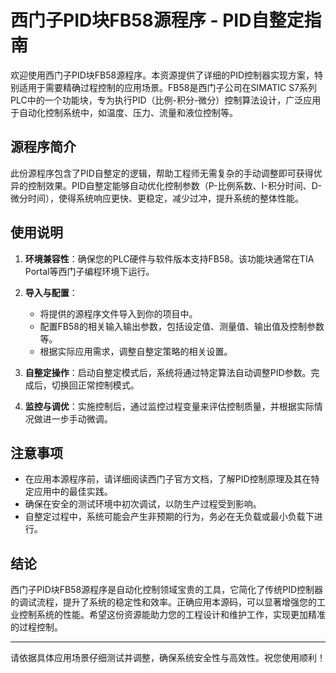 # 西门子PID块FB58源程序 - PID自整定指南

欢迎使用西门子PID块FB58源程序。本资源提供了详细的PID控制器实现方案，特别适用于需要精确过程控制的应用场景。FB58是西门子公司在SIMATIC S7系列PLC中的一个功能块，专为执行PID（比例-积分-微分）控制算法设计，广泛应用于自动化控制系统中，如温度、压力、流量和液位控制等。

## 源程序简介

此份源程序包含了PID自整定的逻辑，帮助工程师无需复杂的手动调整即可获得优异的控制效果。PID自整定能够自动优化控制参数（P-比例系数、I-积分时间、D-微分时间），使得系统响应更快、更稳定，减少过冲，提升系统的整体性能。

## 使用说明

1. **环境兼容性**：确保您的PLC硬件与软件版本支持FB58。该功能块通常在TIA Portal等西门子编程环境下运行。
   
2. **导入与配置**：
   - 将提供的源程序文件导入到你的项目中。
   - 配置FB58的相关输入输出参数，包括设定值、测量值、输出值及控制参数等。
   - 根据实际应用需求，调整自整定策略的相关设置。

3. **自整定操作**：启动自整定模式后，系统将通过特定算法自动调整PID参数。完成后，切换回正常控制模式。

4. **监控与调优**：实施控制后，通过监控过程变量来评估控制质量，并根据实际情况做进一步手动微调。

## 注意事项

- 在应用本源程序前，请详细阅读西门子官方文档，了解PID控制原理及其在特定应用中的最佳实践。
- 确保在安全的测试环境中初次调试，以防生产过程受到影响。
- 自整定过程中，系统可能会产生非预期的行为，务必在无负载或最小负载下进行。

## 结论

西门子PID块FB58源程序是自动化控制领域宝贵的工具，它简化了传统PID控制器的调试流程，提升了系统的稳定性和效率。正确应用本源码，可以显著增强您的工业控制系统的性能。希望这份资源能助力您的工程设计和维护工作，实现更加精准的过程控制。

---

请依据具体应用场景仔细测试并调整，确保系统安全性与高效性。祝您使用顺利！
